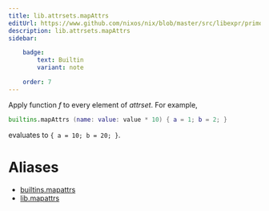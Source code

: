 ```yaml
---
title: lib.attrsets.mapAttrs
editUrl: https://www.github.com/nixos/nix/blob/master/src/libexpr/primops.cc
description: lib.attrsets.mapAttrs
sidebar:

    badge:
        text: Builtin
        variant: note

    order: 7
---
```


Apply function *f* to every element of *attrset*. For example,

```nix
builtins.mapAttrs (name: value: value * 10) { a = 1; b = 2; }
```

evaluates to `{ a = 10; b = 20; }`.


# Aliases

- [builtins.mapattrs](/nix-doc-comments/reference/builtins/builtins-mapattrs)
- [lib.mapattrs](/nix-doc-comments/reference/lib/lib-mapattrs)



